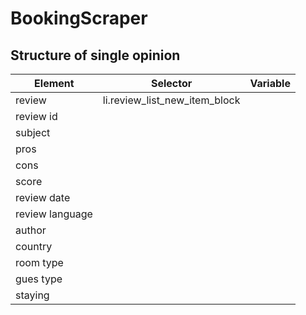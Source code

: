 # BookingScraper

## Structure of single opinion

|Element|Selector|Variable|
|-------|--------|--------|
|review|li.review_list_new_item_block|
|review id||
|subject||
|pros||
|cons||
|score||
|review date||
|review language||
|author||
|country||
|room type||
|gues type||
|staying||
